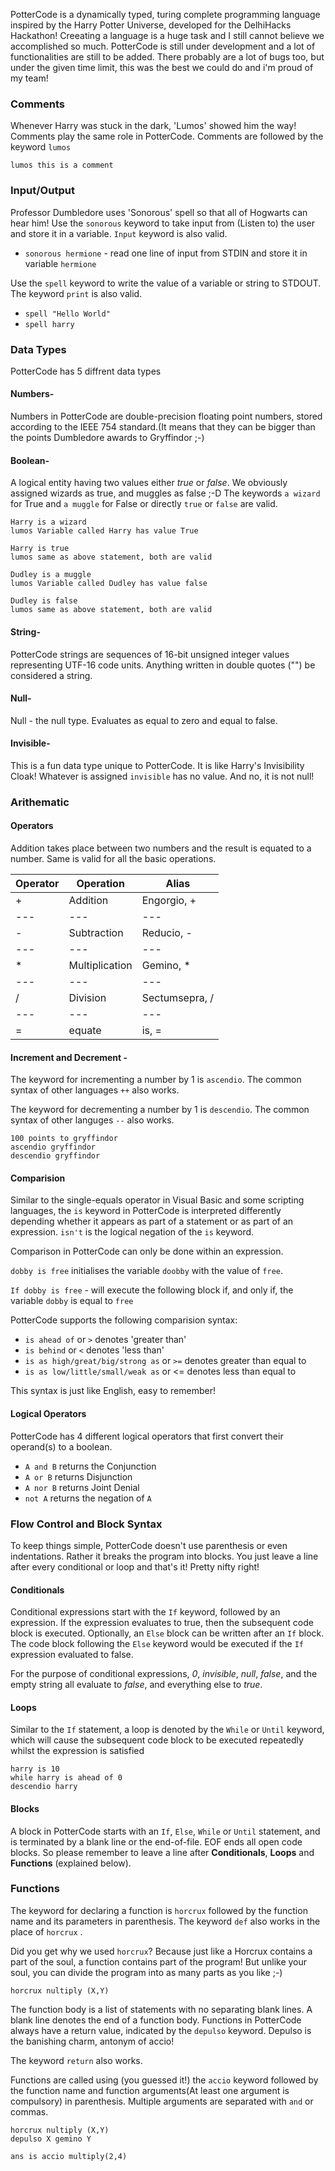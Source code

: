 PotterCode is a dynamically typed, turing complete programming language inspired by the Harry Potter Universe, developed for the DelhiHacks Hackathon! Creeating a language is a huge task and I still cannot believe we accomplished so much. 
PotterCode is still under development and a lot of functionalities are still to be added. There probably are a lot of bugs too, but under the given time limit, this was the best we could do and i'm proud of my team!



### Comments

Whenever Harry was stuck in the dark, 'Lumos' showed him the way! Comments play the same role in PotterCode. Comments are followed by the keyword `lumos`

`lumos this is a comment`

### Input/Output
Professor Dumbledore uses 'Sonorous' spell so that all of Hogwarts can hear him! Use the `sonorous` keyword to take input from (Listen to) the user and store it in a variable. `Input` keyword is also valid. 

* `sonorous hermione` - read one line of input from STDIN and store it in variable `hermione`

Use the `spell` keyword to write the value of a variable or string to STDOUT. The keyword `print` is also valid.

* `spell "Hello World"`
* `spell harry`


### Data Types

PotterCode has 5 diffrent data types
 #### Numbers-
Numbers in PotterCode are double-precision floating point numbers, stored according to the IEEE 754 standard.(It means that they can be bigger than the points Dumbledore awards to Gryffindor ;-)
 #### Boolean-
A logical entity having two values either _true_ or _false_. We obviously assigned wizards as true, and muggles as false ;-D The keywords `a wizard` for True and `a muggle` for False or directly `true` or `false` are valid.

`Harry is a wizard` <br> `lumos Variable called Harry has value True`

`Harry is true`        <br>     `lumos same as above statement, both are valid`

`Dudley is a muggle` <br>        `lumos Variable called Dudley has value false`

`Dudley is false` <br>          `lumos same as above statement, both are valid`

 #### String-
PotterCode strings are sequences of 16-bit unsigned integer values representing UTF-16 code units. Anything written in double quotes ("") be considered a string.

#### Null-
Null - the null type. Evaluates as equal to zero and equal to false. 

 #### Invisible-
This is a fun data type unique to PotterCode. It is like Harry's Invisibility Cloak! Whatever is assigned `invisible` has no value. And no, it is not null!

### Arithematic

#### Operators
Addition takes place between two numbers and the result is equated to a number. Same is valid for all the basic operations.

| Operator | Operation | Alias |
| --- | ---| ---|
| + | Addition | Engorgio, +|
| --- | ---| ---|
| - | Subtraction | Reducio, -|
| --- | ---| ---|
| * | Multiplication | Gemino, *|
| --- | ---| ---|
| / | Division | Sectumsepra, /|
| --- | ---| ---|
| = | equate | is, =|

#### Increment and Decrement -
The keyword for incrementing a number by 1 is `ascendio`. The common syntax of other languages `++` also works.

The keyword for decrementing a number by 1 is `descendio`. The common syntax of other languges `--` also works.

`100 points to gryffindor` <br> `ascendio gryffindor` <br> `descendio gryffindor`

#### Comparision
Similar to the single-equals operator in Visual Basic and some scripting languages, the `is` keyword in PotterCode is interpreted differently depending whether it appears as part of a statement or as part of an expression. `isn't` is the logical negation of the `is` keyword.

Comparison in PotterCode can only be done within an expression.

`dobby is free` initialises the variable `doobby` with the value  of `free`.

`If dobby is free` - will execute the following block if, and only if, the variable `dobby` is equal to `free`

PotterCode supports the following comparision syntax:

* `is ahead of` or `>` denotes 'greater than'
* `is behind` or `<` denotes 'less than'
* `is as high/great/big/strong as` or `>=` denotes greater than equal to
* `is as low/little/small/weak as` or <= denotes less than equal to

This syntax is just like English, easy to remember!

#### Logical Operators
PotterCode has 4 different logical operators that first convert their operand(s) to a boolean.

* `A and B` returns the Conjunction
* `A or B` returns Disjunction
* `A nor B` returns Joint Denial
* `not A` returns the negation of `A`


### Flow Control and Block Syntax

To keep things simple, PotterCode doesn't use parenthesis or even indentations. Rather it breaks the program into blocks. You just leave a line after every conditional or loop and that's it! Pretty nifty right! 

#### Conditionals
Conditional expressions start with the `If` keyword, followed by an expression. If the expression evaluates to true, then the subsequent code block is executed. Optionally, an `Else` block can be written after an `If` block. The code block following the `Else` keyword would be executed if the `If` expression evaluated to false.

For the purpose of conditional expressions, _0_, _invisible_, _null_, _false_, and the empty string all evaluate to _false_, and everything else to _true_.

#### Loops
Similar to the `If` statement, a loop is denoted by the `While` or `Until` keyword, which will cause the subsequent code block to be executed repeatedly whilst the expression is satisfied

 `harry is 10` <br>
 `while harry is ahead of 0`<br>
`descendio harry`

#### Blocks
A block in PotterCode starts with an `If`, `Else`, `While` or `Until` statement, and is terminated by a blank line or the end-of-file. EOF ends all open code blocks. So please remember to leave a line after **Conditionals**, **Loops** and **Functions** (explained below).

### Functions
The keyword for declaring a function is `horcrux` followed by the function name and its parameters in parenthesis. The keyword `def` also works in the place of `horcrux` .

Did you get why we used `horcrux`? Because just like a Horcrux contains a part of the soul, a function contains part of the program! But unlike your soul, you can divide the program into as many parts as you like ;-) 

`horcrux nultiply (X,Y)`

The function body is a list of statements with no separating blank lines. A blank line denotes the end of a function body. Functions in PotterCode always have a return value, indicated by the `depulso` keyword. Depulso is the banishing charm, antonym of accio!

The keyword `return` also works.

Functions are called using (you guessed it!) the `accio` keyword followed by the function name and function arguments(At least one argument is compulsory) in parenthesis. Multiple arguments are separated with `and` or commas.

`horcrux nultiply (X,Y)` <br>
`depulso X gemino Y` <br>
` ` <br>
`ans is accio multiply(2,4)`
<br>



